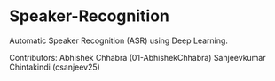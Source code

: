 # Speaker-Recognition
Automatic Speaker Recognition (ASR) using Deep Learning.

Contributors:
Abhishek Chhabra (01-AbhishekChhabra)
Sanjeevkumar Chintakindi (csanjeev25)
